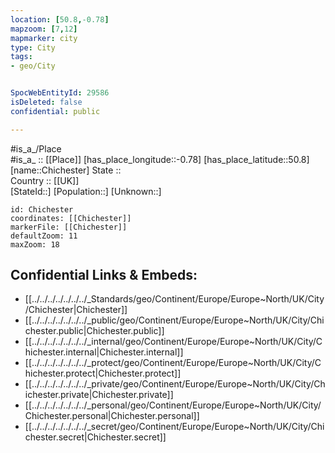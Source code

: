 ```yaml
---
location: [50.8,-0.78] 
mapzoom: [7,12] 
mapmarker: city 
type: City
tags:
- geo/City


SpocWebEntityId: 29586
isDeleted: false
confidential: public

---
```

#is_a_/Place  
#is_a_ :: [[Place]] 
[has_place_longitude::-0.78] 
[has_place_latitude::50.8] 
[name::Chichester] 
State ::  
Country :: [[UK]]  
[StateId::] 
[Population::] 
[Unknown::] 


```leaflet
id: Chichester
coordinates: [[Chichester]] 
markerFile: [[Chichester]] 
defaultZoom: 11 
maxZoom: 18
```


## Confidential Links & Embeds: 
- [[../../../../../../../_Standards/geo/Continent/Europe/Europe~North/UK/City/Chichester|Chichester]] 
- [[../../../../../../../_public/geo/Continent/Europe/Europe~North/UK/City/Chichester.public|Chichester.public]] 
- [[../../../../../../../_internal/geo/Continent/Europe/Europe~North/UK/City/Chichester.internal|Chichester.internal]] 
- [[../../../../../../../_protect/geo/Continent/Europe/Europe~North/UK/City/Chichester.protect|Chichester.protect]] 
- [[../../../../../../../_private/geo/Continent/Europe/Europe~North/UK/City/Chichester.private|Chichester.private]] 
- [[../../../../../../../_personal/geo/Continent/Europe/Europe~North/UK/City/Chichester.personal|Chichester.personal]] 
- [[../../../../../../../_secret/geo/Continent/Europe/Europe~North/UK/City/Chichester.secret|Chichester.secret]] 
